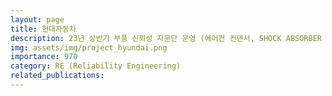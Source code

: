 ```yaml
---
layout: page
title: 현대자동차
description: 23년 상반기 부품 신뢰성 자문단 운영 (에어컨 컨덴서, SHOCK ABSORBER ASSY) (2023.03 ~ 2024.02)
img: assets/img/project_hyundai.png
importance: 970
category: RE (Reliability Engineering)
related_publications:
---
```


